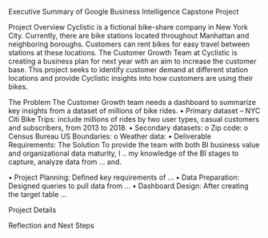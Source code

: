 Executive Summary of Google Business Intelligence Capstone Project

Project Overview
Cyclistic is a fictional bike-share company in New York City. Currently, there are bike stations located throughout Manhattan and neighboring boroughs. Customers can rent bikes for easy travel between stations at these locations. 
The Customer Growth Team at Cyclistic is creating a business plan for next year with an aim to increase the customer base. 
This project seeks to identify customer demand at different station locations and provide Cyclistic insights into how customers are using their bikes.

The Problem
The Customer Growth team needs a dashboard to summarize key insights from a dataset of millions of bike rides. 
•	Primary dataset – NYC Citi Bike Trips: include millions of rides by two user types, casual customers and subscribers, from 2013 to 2018.
•	Secondary datasets:
o	Zip code: 
o	Census Bureau US Boundaries: 
o	Weather data:
•	Deliverable Requirements: 
The Solution
To provide the team with both BI business value and organizational data maturity, I .. my knowledge of the BI stages to capture, analyze data from … and.

•	Project Planning: Defined key requirements of ...
•	Data Preparation: Designed queries to pull data from ...
•	Dashboard Design: After creating the target table ... 






Project Details

 

Reflection and Next Steps

